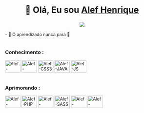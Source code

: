 <div>
  <h1 align="center">👋 Olá, Eu sou <a href="https://www.linkedin.com/in/henriqe26/" target="_blank"> Alef Henrique</a></h1>
  <h3 align="center"> <img src="https://readme-typing-svg.herokuapp.com?color=0357F7&lines=Desenvolvedor+de+Sistemas+%3A)" /> </h3>
</div>
- 🌱 O aprendizado nunca para 🚀
<div style="display: inline_block"><br>
  <h3 align="left">Conhecimento :</h3>
  <img align="center" alt="Alef-MySql" height="40" width="50" src="https://cdn.jsdelivr.net/gh/devicons/devicon/icons/mysql/mysql-original-wordmark.svg">
  <img align="center" alt="Alef-HTML5" height="40" width="50" src="https://cdn.jsdelivr.net/gh/devicons/devicon/icons/html5/html5-original.svg" />
  <img align="center" alt="Alef-CSS3" height="40" width="50" src="https://cdn.jsdelivr.net/gh/devicons/devicon/icons/css3/css3-original.svg">
  <img align="center" alt="Alef-JAVA" height="40" width="50" src="https://cdn.jsdelivr.net/gh/devicons/devicon/icons/java/java-plain-wordmark.svg">
  <img align="center" alt="Alef-JS" height="40" width="50" src="https://cdn.jsdelivr.net/gh/devicons/devicon/icons/javascript/javascript-plain.svg">
</div>
<div style="display: inline_block"><br>
  <h3 align="left">Aprimorando :</h3>
  <img align="center" alt="Alef-BootStrap" height="40" width="50" src="https://cdn.jsdelivr.net/gh/devicons/devicon/icons/bootstrap/bootstrap-original-wordmark.svg">
  <img align="center" alt="Alef-PHP" height="40" width="50" src="https://cdn.jsdelivr.net/gh/devicons/devicon/icons/php/php-plain.svg">
  <img align="center" alt="Alef-JQuery" height="40" width="50" src="https://cdn.jsdelivr.net/gh/devicons/devicon/icons/jquery/jquery-plain-wordmark.svg">
  <img align="center" alt="Alef-SASS" height="40" width="50" src="https://cdn.jsdelivr.net/gh/devicons/devicon/icons/sass/sass-original.svg">
  <img align="center" alt="Alef-NodeJS" height="40" width="50" src="https://cdn.jsdelivr.net/gh/devicons/devicon/icons/nodejs/nodejs-plain-wordmark.svg">
  <img align="center" alt="Alef-Angular" height="40" width="50" src="https://cdn.jsdelivr.net/gh/devicons/devicon/icons/angularjs/angularjs-original.svg">
<div>
<!--
**AlefHenriqe26/AlefHenriqe26** is a ✨ _special_ ✨ repository because its `README.md` (this file) appears on your GitHub profile.

Here are some ideas to get you started:

- 🔭 I’m currently working on ...
- 🌱 I’m currently learning ...
- 👯 I’m looking to collaborate on ...
- 🤔 I’m looking for help with ...
- 💬 Ask me about ...
- 📫 How to reach me: ...
- 😄 Pronouns: ...
- ⚡ Fun fact: ...
-->
